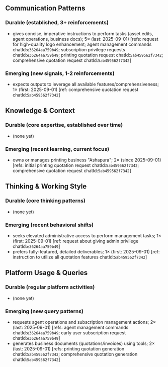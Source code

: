 ## Communication Patterns
### Durable (established, 3+ reinforcements)
- gives concise, imperative instructions to perform tasks (asset edits, agent operations, business docs); 5× (last: 2025-09-01) [refs: request for high-quality logo enhancement; agent management commands chatId:`e36264aa759b49`; subscription privilege requests chatId:`e36264aa759b49`; printing quotation request chatId:`5ab459562f7342`; comprehensive quotation request chatId:`5ab459562f7342`]

### Emerging (new signals, 1-2 reinforcements)
- expects outputs to leverage all available features/comprehensiveness; 1× (first: 2025-09-01) [ref: comprehensive quotation request chatId:`5ab459562f7342`]

## Knowledge & Context
### Durable (core expertise, established over time)
- (none yet)

### Emerging (recent learning, current focus)
- owns or manages printing business "Ashapura"; 2× (since 2025-09-01) [refs: initial printing quotation request chatId:`5ab459562f7342`; comprehensive quotation request chatId:`5ab459562f7342`]

## Thinking & Working Style
### Durable (core thinking patterns)
- (none yet)

### Emerging (recent behavioral shifts)
- seeks elevated administrative access to perform management tasks; 1× (first: 2025-09-01) [ref: request about giving admin privilege chatId:`e36264aa759b49`]
- prefers fully-featured, detailed deliverables; 1× (first: 2025-09-01) [ref: instruction to utilize all quotation features chatId:`5ab459562f7342`]

## Platform Usage & Queries
### Durable (regular platform activities)
- (none yet)

### Emerging (new query patterns)
- requests agent operations and subscription management actions; 2× (last: 2025-09-01) [refs: agent management commands chatId:`e36264aa759b49`; early user subscription request chatId:`e36264aa759b49`]
- generates business documents (quotations/invoices) using tools; 2× (last: 2025-09-01) [refs: printing quotation generation chatId:`5ab459562f7342`; comprehensive quotation generation chatId:`5ab459562f7342`]